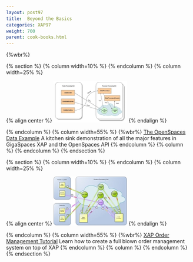 ```yaml
---
layout: post97
title:  Beyond the Basics
categories: XAP97
weight: 700
parent: cook-books.html
---
```


{%wbr%}


{% section %}
{% column width=10% %}
{% endcolumn %}
{% column width=25% %}

{% align center %}
[![diag-small.jpg](/attachment_files/diag-small.jpg)](./the-openspaces-data-example.html)
{% endalign %}

{% endcolumn %}
{% column width=55% %}
{%wbr%}
[The OpenSpaces Data Example](./the-openspaces-data-example.html)
A kitchen sink demonstration of all the major features in GigaSpaces XAP and the OpenSpaces API
{% endcolumn %}
{% column %}
{% endcolumn %}
{% endsection %}

{% section %}
{% column width=10% %}
{% endcolumn %}
{% column width=25% %}

{% align center %}
[![OMS-small.jpg](/attachment_files/OMS-small.jpg)](./xap-order-management-tutorial.html)
{% endalign %}

{% endcolumn %}
{% column width=55% %}
{%wbr%}
[XAP Order Management Tutorial](./xap-order-management-tutorial.html)
Learn how to create a full blown order management system on top of XAP
{% endcolumn %}
{% column %}
{% endcolumn %}
{% endsection %}

